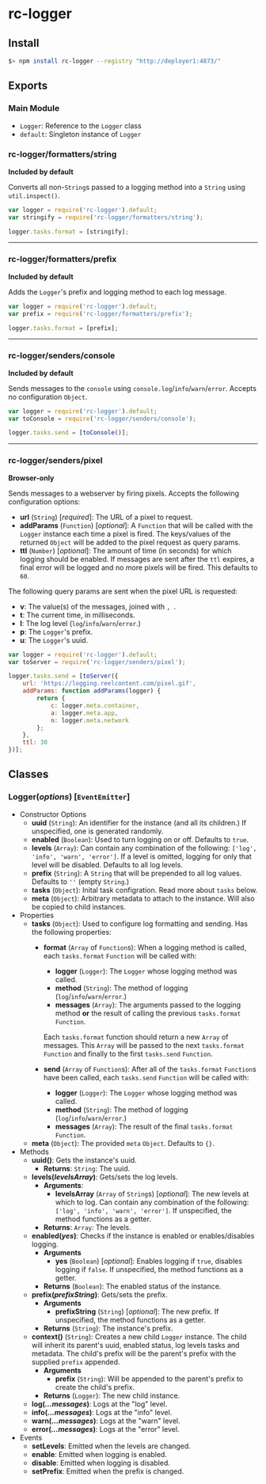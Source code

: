 rc-logger
===============

Install
-------
```bash
$> npm install rc-logger --registry "http://deployer1:4873/"
```

Exports
-------

### Main Module
* `Logger`: Reference to the `Logger` class
* `default`: Singleton instance of `Logger`

### rc-logger/formatters/string
**Included by default**

Converts all non-`String`s passed to a logging method into a `String` using `util.inspect()`.

```javascript
var logger = require('rc-logger').default;
var stringify = require('rc-logger/formatters/string');

logger.tasks.format = [stringify];
```
---------------------------------------------------------------------------------------------
### rc-logger/formatters/prefix
**Included by default**

Adds the `Logger`'s prefix and logging method to each log message.

```javascript
var logger = require('rc-logger').default;
var prefix = require('rc-logger/formatters/prefix');

logger.tasks.format = [prefix];
```
---------------------------------------------------------------------------------------------
### rc-logger/senders/console
**Included by default**

Sends messages to the `console` using `console.log`/`info`/`warn`/`error`. Accepts no configuration `Object`.

```javascript
var logger = require('rc-logger').default;
var toConsole = require('rc-logger/senders/console');

logger.tasks.send = [toConsole()];
```
---------------------------------------------------------------------------------------------
### rc-logger/senders/pixel
**Browser-only**

Sends messages to a webserver by firing pixels. Accepts the following configuration options:

* **url** (`String`) [*required*]: The URL of a pixel to request.
* **addParams** (`Function`) [*optional*]: A `Function` that will be called with the `Logger` instance each time a pixel is fired.
  The keys/values of the returned `Object` will be added to the pixel request as query params.
* **ttl** (`Number`) [*optional*]: The amount of time (in seconds) for which logging should be enabled. If messages are sent after the
  `ttl` expires, a final error will be logged and no more pixels will be fired. This defaults to `60`.

The following query params are sent when the pixel URL is requested:

* **v**: The value(s) of the messages, joined with `, `.
* **t**: The current time, in milliseconds.
* **l**: The log level (`log`/`info`/`warn`/`error`.)
* **p**: The `Logger`'s prefix.
* **u**: The `Logger`'s uuid.

```javascript
var logger = require('rc-logger').default;
var toServer = require('rc-logger/senders/pixel');

logger.tasks.send = [toServer({
    url: 'https://logging.reelcontent.com/pixel.gif',
    addParams: function addParams(logger) {
        return {
            c: logger.meta.container,
            a: logger.meta.app,
            n: logger.meta.network
        };
    },
    ttl: 30
})];
```

Classes
-----
### Logger(*options*) [`EventEmitter`]
* Constructor Options
    * **uuid** (`String`): An identifier for the instance (and all its children.) If unspecified, one is generated randomly.
    * **enabled** (`Boolean`): Used to turn logging on or off. Defaults to `true`.
    * **levels** (`Array`): Can contain any combination of the following: `['log', 'info', 'warn', 'error']`. If a level is omitted,
      logging for only that level will be disabled. Defaults to all log levels.
    * **prefix** (`String`): A `String` that will be prepended to all log values. Defaults to `''` (empty `String`.)
    * **tasks** (`Object`): Inital task configration. Read more about `tasks` below.
    * **meta** (`Object`): Arbitrary metadata to attach to the instance. Will also be copied to child instances.
* Properties
    * **tasks** (`Object`): Used to configure log formatting and sending. Has the following properties:
        * **format** (`Array` of `Function`s): When a logging method is called, each `tasks.format` `Function` will be called with:
            * **logger** (`Logger`): The `Logger` whose logging method was called.
            * **method** (`String`): The method of logging (`log`/`info`/`warn`/`error`.)
            * **messages** (`Array`): The arguments passed to the logging method **or** the result of calling the previous `tasks.format`
              `Function`.
            
            Each `tasks.format` function should return a new `Array` of messages. This `Array` will be passed to the next `tasks.format`
            `Function` and finally to the first `tasks.send` `Function`.
        * **send** (`Array` of `Function`s): After all of the `tasks.format` `Function`s have been called, each `tasks.send` `Function` will
          be called with:
            * **logger** (`Logger`): The `Logger` whose logging method was called.
            * **method** (`String`): The method of logging (`log`/`info`/`warn`/`error`.)
            * **messages** (`Array`): The result of the final `tasks.format` `Function`.
    * **meta** (`Object`): The provided `meta` `Object`. Defaults to `{}`.
* Methods
    * **uuid()**: Gets the instance's uuid.
        * **Returns**: `String`: The uuid.
    * **levels(*levelsArray*)**: Gets/sets the log levels.
        * **Arguments**:
            * **levelsArray** (`Array` of `String`s) [*optional*]: The new levels at which to log. Can contain any combination of the
              following: `['log', 'info', 'warn', 'error']`. If unspecified, the method functions as a getter.
        * **Returns**: `Array`: The levels.
    * **enabled(*yes*)**: Checks if the instance is enabled or enables/disables logging.
        * **Arguments**
            * **yes** (`Boolean`) [*optional*]: Enables logging if `true`, disables logging if `false`. If unspecified, the method functions
              as a getter.
        * **Returns** (`Boolean`): The enabled status of the instance.
    * **prefix(*prefixString*)**: Gets/sets the prefix.
        * **Arguments**
            * **prefixString** (`String`) [*optional*]: The new prefix. If unspecified, the method functions as a getter.
        * **Returns** (`String`): The instance's prefix.
    * **context()** (`String`): Creates a new child `Logger` instance. The child will inherit its parent's uuid, enabled status, log levels
      tasks and metadata. The child's prefix will be the parent's prefix with the supplied `prefix` appended.
        * **Arguments**
            * **prefix** (`String`): Will be appended to the parent's prefix to create the child's prefix.
        * **Returns** (`Logger`): The new child instance.
    * **log(*...messages*)**: Logs at the "log" level.
    * **info(*...messages*)**: Logs at the "info" level.
    * **warn(*...messages*)**: Logs at the "warn" level.
    * **error(*...messages*)**: Logs at the "error" level.
* Events
    * **setLevels**: Emitted when the levels are changed.
    * **enable**: Emitted when logging is enabled.
    * **disable**: Emitted when logging is disabled.
    * **setPrefix**: Emitted when the prefix is changed.